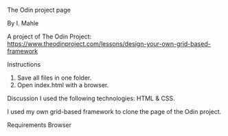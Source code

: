 The Odin project page

By I. Mahle

A project of The Odin Project: https://www.theodinproject.com/lessons/design-your-own-grid-based-framework

Instructions

1. Save all files in one folder.
2. Open index.html with a browser.

Discussion
I used the following technologies: HTML & CSS.

I used my own grid-based framework to clone the page of the Odin project.

Requirements
Browser
